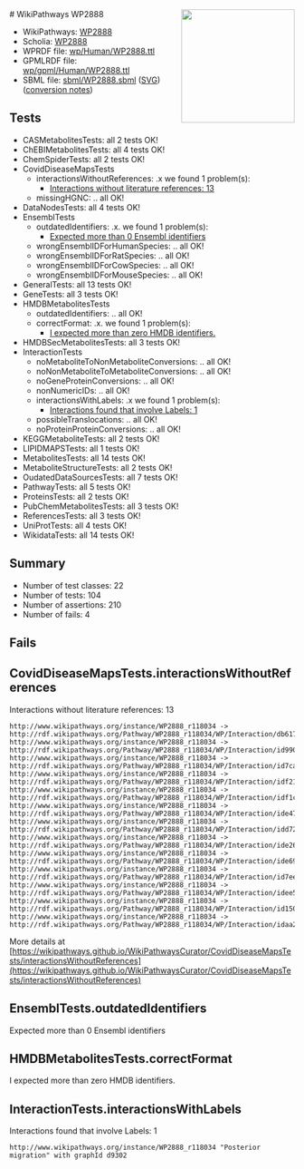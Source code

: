 <img style="float: right; width: 200px" src="../logo.png" />
# WikiPathways WP2888

* WikiPathways: [WP2888](https://identifiers.org/wikipathways:WP2888)
* Scholia: [WP2888](https://scholia.toolforge.org/wikipathways/WP2888)
* WPRDF file: [wp/Human/WP2888.ttl](../wp/Human/WP2888.ttl)
* GPMLRDF file: [wp/gpml/Human/WP2888.ttl](../wp/gpml/Human/WP2888.ttl)
* SBML file: [sbml/WP2888.sbml](../sbml/WP2888.sbml) ([SVG](../sbml/WP2888.svg)) ([conversion notes](../sbml/WP2888.txt))

## Tests
* CASMetabolitesTests: all 2 tests OK!
* ChEBIMetabolitesTests: all 4 tests OK!
* ChemSpiderTests: all 2 tests OK!
* CovidDiseaseMapsTests
    * interactionsWithoutReferences: .x we found 1 problem(s):
        * [Interactions without literature references: 13](#9701cce4)
    * missingHGNC: .. all OK!
* DataNodesTests: all 4 tests OK!
* EnsemblTests
    * outdatedIdentifiers: .x. we found 1 problem(s):
        * [Expected more than 0 Ensembl identifiers](#f44398b7)
    * wrongEnsemblIDForHumanSpecies: .. all OK!
    * wrongEnsemblIDForRatSpecies: .. all OK!
    * wrongEnsemblIDForCowSpecies: .. all OK!
    * wrongEnsemblIDForMouseSpecies: .. all OK!
* GeneralTests: all 13 tests OK!
* GeneTests: all 3 tests OK!
* HMDBMetabolitesTests
    * outdatedIdentifiers: .. all OK!
    * correctFormat: .x. we found 1 problem(s):
        * [I expected more than zero HMDB identifiers.](#ad154c1e)
* HMDBSecMetabolitesTests: all 3 tests OK!
* InteractionTests
    * noMetaboliteToNonMetaboliteConversions: .. all OK!
    * noNonMetaboliteToMetaboliteConversions: .. all OK!
    * noGeneProteinConversions: .. all OK!
    * nonNumericIDs: .. all OK!
    * interactionsWithLabels: .x we found 1 problem(s):
        * [Interactions found that involve Labels: 1](#630d2678)
    * possibleTranslocations: .. all OK!
    * noProteinProteinConversions: .. all OK!
* KEGGMetaboliteTests: all 2 tests OK!
* LIPIDMAPSTests: all 1 tests OK!
* MetabolitesTests: all 14 tests OK!
* MetaboliteStructureTests: all 2 tests OK!
* OudatedDataSourcesTests: all 7 tests OK!
* PathwayTests: all 5 tests OK!
* ProteinsTests: all 2 tests OK!
* PubChemMetabolitesTests: all 3 tests OK!
* ReferencesTests: all 3 tests OK!
* UniProtTests: all 4 tests OK!
* WikidataTests: all 14 tests OK!


## Summary

* Number of test classes: 22
* Number of tests: 104
* Number of assertions: 210
* Number of fails: 4

## Fails

<a name="9701cce4" />

## CovidDiseaseMapsTests.interactionsWithoutReferences

Interactions without literature references: 13
```
http://www.wikipathways.org/instance/WP2888_r118034 -> http://rdf.wikipathways.org/Pathway/WP2888_r118034/WP/Interaction/db617
http://www.wikipathways.org/instance/WP2888_r118034 -> http://rdf.wikipathways.org/Pathway/WP2888_r118034/WP/Interaction/id990ab31d
http://www.wikipathways.org/instance/WP2888_r118034 -> http://rdf.wikipathways.org/Pathway/WP2888_r118034/WP/Interaction/id7cac3afe
http://www.wikipathways.org/instance/WP2888_r118034 -> http://rdf.wikipathways.org/Pathway/WP2888_r118034/WP/Interaction/idf214930b
http://www.wikipathways.org/instance/WP2888_r118034 -> http://rdf.wikipathways.org/Pathway/WP2888_r118034/WP/Interaction/idf1c4da7d
http://www.wikipathways.org/instance/WP2888_r118034 -> http://rdf.wikipathways.org/Pathway/WP2888_r118034/WP/Interaction/ide47f0ec9
http://www.wikipathways.org/instance/WP2888_r118034 -> http://rdf.wikipathways.org/Pathway/WP2888_r118034/WP/Interaction/idd72729a1
http://www.wikipathways.org/instance/WP2888_r118034 -> http://rdf.wikipathways.org/Pathway/WP2888_r118034/WP/Interaction/ide268096c
http://www.wikipathways.org/instance/WP2888_r118034 -> http://rdf.wikipathways.org/Pathway/WP2888_r118034/WP/Interaction/ide6928eb3
http://www.wikipathways.org/instance/WP2888_r118034 -> http://rdf.wikipathways.org/Pathway/WP2888_r118034/WP/Interaction/id7ee250dd
http://www.wikipathways.org/instance/WP2888_r118034 -> http://rdf.wikipathways.org/Pathway/WP2888_r118034/WP/Interaction/idee5213a9
http://www.wikipathways.org/instance/WP2888_r118034 -> http://rdf.wikipathways.org/Pathway/WP2888_r118034/WP/Interaction/id15007938
http://www.wikipathways.org/instance/WP2888_r118034 -> http://rdf.wikipathways.org/Pathway/WP2888_r118034/WP/Interaction/idaa2d56dd
```

More details at [https://wikipathways.github.io/WikiPathwaysCurator/CovidDiseaseMapsTests/interactionsWithoutReferences](https://wikipathways.github.io/WikiPathwaysCurator/CovidDiseaseMapsTests/interactionsWithoutReferences)

<a name="f44398b7" />

## EnsemblTests.outdatedIdentifiers

Expected more than 0 Ensembl identifiers
<a name="ad154c1e" />

## HMDBMetabolitesTests.correctFormat

I expected more than zero HMDB identifiers.
<a name="630d2678" />

## InteractionTests.interactionsWithLabels

Interactions found that involve Labels: 1
```
http://www.wikipathways.org/instance/WP2888_r118034 "Posterior migration" with graphId d9302
```

